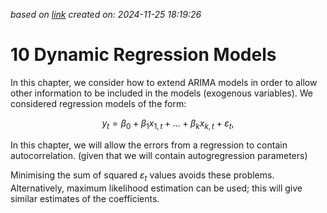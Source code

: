 
*based on [link][1]*
*created on: 2024-11-25 18:19:26*

# 10 Dynamic Regression Models
In this chapter, we consider how to extend ARIMA models in order to allow other information to be included in the models (exogenous variables). We considered regression models of the form:

$$y_t = \beta_0 + \beta_1 x_{1,t} + \dots + \beta_k x_{k,t} + \varepsilon_t,
$$

In this chapter, we will allow the errors from a regression to contain autocorrelation. (given that we will contain autogregression parameters)

Minimising the sum of squared  $ε_t$ values avoids these problems. Alternatively, maximum likelihood estimation can be used; this will give similar estimates of the coefficients.

<TBC>



[//]:10_dynamic_regression_models.md> (References)
[1]: <https://google.com>

[//]:10_dynamic_regression_models.md> (Some snippets)
[//]: # (add an image <img src="" style='height:400px;'>)